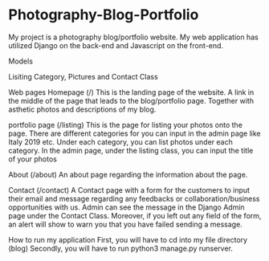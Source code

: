 # Photography-Blog-Portfolio

My project is a photography blog/portfolio website. My web application has utilized Django on the back-end and Javascript on the front-end.

Models

Lisiting Category, Pictures and Contact Class

Web pages
Homepage (/)
This is the landing page of the website. A link in the middle of the page that leads to the blog/portfolio page. Together with asthetic photos and descriptions of my blog.

portfolio page (/listing)
This is the page for listing your photos onto the page. There are different categories for you can input in the admin page like Italy 2019 etc. Under each category, you can list photos under each category. In the admin page, under the listing class, you can input the title of your photos

About (/about)
An about page regarding the information about the page.

Contact (/contact)
A Contact page with a form for the customers to input their email and message regarding any feedbacks or collaboration/business opportunities with us. Admin can see the message in the Django Admin page under the Contact Class. Moreover, if you left out any field of the form, an alert will show to warn you that you have failed sending a message.

How to run my application
First, you will have to cd into my file directory (blog) Secondly, you will have to run python3 manage.py runserver.
